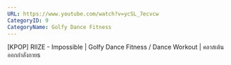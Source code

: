 ```yaml
---
URL: https://www.youtube.com/watch?v=ycSL_7ecvcw
CategoryID: 9
CategoryName: Golfy Dance Fitness
---
```


[KPOP] RIIZE - Impossible | Golfy Dance Fitness / Dance Workout | คลาสเต้นออกกำลังกายs
